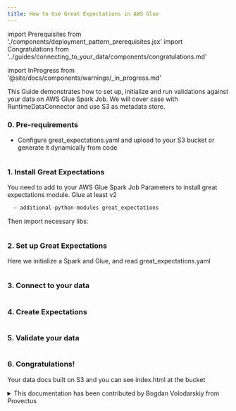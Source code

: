 ```yaml
---
title: How to Use Great Expectations in AWS Glue
---
```

import Prerequisites from './components/deployment_pattern_prerequisites.jsx'
import Congratulations from '../guides/connecting_to_your_data/components/congratulations.md'

import InProgress from '@site/docs/components/warnings/_in_progress.md'

<InProgress />

This Guide demonstrates how to set up, initialize and run validations against your data on AWS Glue Spark Job.
We will cover case with RuntimeDataConnector and use S3 as metadata store.

### 0. Pre-requirements

- Configure great_expectations.yaml and upload to your S3 bucket or generate it dynamically from code
```yaml name="tests/integration/docusaurus/deployment_patterns/aws_glue_deployment_patterns_great_expectations.yaml"
```


### 1. Install Great Expectations
You need to add to your AWS Glue Spark Job Parameters to install great expectations module. Glue at least v2
```bash
  — additional-python-modules great_expectations
```
Then import necessary libs:
```python name="tests/integration/docusaurus/deployment_patterns/aws_glue_deployment_patterns.py imports"
```

### 2. Set up Great Expectations
Here we initialize a Spark and Glue, and read great_expectations.yaml
```python name="tests/integration/docusaurus/deployment_patterns/aws_glue_deployment_patterns.py set up gx"
```

### 3. Connect to your data
```python name="tests/integration/docusaurus/deployment_patterns/aws_glue_deployment_patterns.py connect to data"
```

### 4. Create Expectations
```python name="tests/integration/docusaurus/deployment_patterns/aws_glue_deployment_patterns.py create expectations"
```

### 5. Validate your data
```python name="tests/integration/docusaurus/deployment_patterns/aws_glue_deployment_patterns.py validate your data"
```

### 6. Congratulations!
Your data docs built on S3 and you can see index.html at the bucket


<details>
  <summary>This documentation has been contributed by Bogdan Volodarskiy from Provectus</summary>
  <div>
    <p>
      Our links:
    </p>
    <ul>
      <li> <a href="https://www.linkedin.com/in/bogdan-volodarskiy-652498108/">Author's Linkedin</a> </li>
      <li> <a href="https://medium.com/@bvolodarskiy">Author's Blog</a> </li>
      <li> <a href="https://provectus.com/">About Provectus</a> </li>
      <li> <a href="https://provectus.com/data-quality-assurance/">About Provectus Data QA Expertise</a> </li>
</ul>
  </div>
</details>
